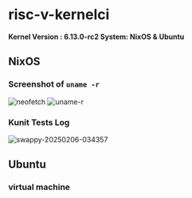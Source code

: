 # risc-v-kernelci
**Kernel Version : 6.13.0-rc2 
System: NixOS & Ubuntu**

## NixOS
### Screenshot of `uname -r`
![neofetch](https://github.com/user-attachments/assets/dbc2bfb4-4aa4-41f1-b925-1368ba30001b)
![uname-r](https://github.com/user-attachments/assets/422302ea-869e-4b59-8cee-ab4a2e5ed22c)

### Kunit Tests Log
![swappy-20250206-034357](https://github.com/user-attachments/assets/ec1f7cf1-70c1-487e-93dc-db34257c9a83)

## Ubuntu

### virtual machine 
